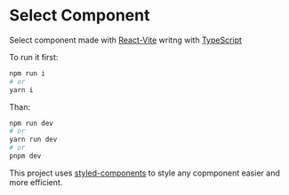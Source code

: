 # Select Component

Select component made with [React-Vite](https://vitejs.dev/) writng with [TypeScript](https://typescriptlang.org/)

To run it first:

```bash
npm run i
# or
yarn i
```

Than:

```bash
npm run dev
# or
yarn run dev
# or
pnpm dev
```

This project uses [styled-components](https://styled-components.com/) to style any copmponent easier and more efficient.
